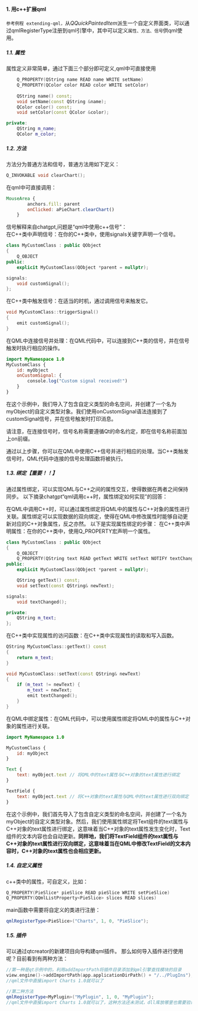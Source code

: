 #### 1. 用c++扩展qml
`参考例程 extending-qml，`从*QQuickPaintedItem*派生一个自定义界面类，可以通过qmlRegisterType注册到qml引擎中，其中可以定义`属性、方法、信号`供qml使用。 
##### 1.1. 属性
属性定义非常简单，通过下面三个部分即可定义,qml中可直接使用
```cpp
    Q_PROPERTY(QString name READ name WRITE setName)
    Q_PROPERTY(QColor color READ color WRITE setColor)
 
    QString name() const;
    void setName(const QString &name);
    QColor color() const;
    void setColor(const QColor &color);

private:
    QString m_name;
    QColor m_color;
```
##### 1.2. 方法
方法分为普通方法和信号，普通方法用如下定义：
```cpp
Q_INVOKABLE void clearChart();
```
在qml中可直接调用：
```qml
MouseArea {
        anchors.fill: parent
        onClicked: aPieChart.clearChart()
    }
```
信号解释来自chatgpt,问题是“qml中使用c++信号”：    
在C++类中声明信号：在你的C++类中，使用signals关键字声明一个信号。
```cpp
class MyCustomClass : public QObject
{
    Q_OBJECT
public:
    explicit MyCustomClass(QObject *parent = nullptr);

signals:
    void customSignal();
};
```
在C++类中触发信号：在适当的时机，通过调用信号来触发它。

```cpp
void MyCustomClass::triggerSignal()
{
    emit customSignal();
}
```
在QML中连接信号并处理：在QML代码中，可以连接到C++类的信号，并在信号触发时执行相应的操作。
```qml
import MyNamespace 1.0
MyCustomClass {
    id: myObject
    onCustomSignal: {
        console.log("Custom signal received!")
    }
}
```
在这个示例中，我们导入了包含自定义类型的命名空间，并创建了一个名为myObject的自定义类型对象。我们使用onCustomSignal语法连接到了customSignal信号，并在信号触发时打印消息。

请注意，在连接信号时，信号名称需要遵循Qt的命名约定，即在信号名称前面加上on前缀。

通过以上步骤，你可以在QML中使用C++信号并进行相应的处理。当C++类触发信号时，QML代码中连接的信号处理函数将被执行。

##### 1.3. 绑定【重要！！】
通过属性绑定，可以实现QML与C++之间的属性交互，使得数据在两者之间保持同步。
以下摘录chatgpt“qml调用c++时，属性绑定如何实现”的回答：

在QML中调用C++时，可以通过属性绑定将QML中的属性与C++对象的属性进行关联。属性绑定可以实现数据的双向绑定，使得在QML中修改属性时能够自动更新对应的C++对象属性，反之亦然。
以下是实现属性绑定的步骤：
在C++类中声明属性：在你的C++类中，使用Q_PROPERTY宏声明一个属性。
```cpp
class MyCustomClass : public QObject
{
    Q_OBJECT
    Q_PROPERTY(QString text READ getText WRITE setText NOTIFY textChanged)
public:
    explicit MyCustomClass(QObject *parent = nullptr);

    QString getText() const;
    void setText(const QString& newText);

signals:
    void textChanged();

private:
    QString m_text;
};
```
在C++类中实现属性的访问函数：在C++类中实现属性的读取和写入函数。
```cpp
QString MyCustomClass::getText() const
{
    return m_text;
}

void MyCustomClass::setText(const QString& newText)
{
    if (m_text != newText) {
        m_text = newText;
        emit textChanged();
    }
}
```
在QML中绑定属性：在QML代码中，可以使用属性绑定将QML中的属性与C++对象的属性进行关联。

```qml
import MyNamespace 1.0

MyCustomClass {
    id: myObject
}

Text {
    text: myObject.text // 将QML中的text属性与C++对象的text属性进行绑定
}

TextField {
    text: myObject.text // 将C++对象的text属性与QML中的text属性进行双向绑定
}
```
在这个示例中，我们首先导入了包含自定义类型的命名空间，并创建了一个名为myObject的自定义类型对象。然后，我们使用属性绑定将Text组件的text属性与C++对象的text属性进行绑定，这意味着当C++对象的text属性发生变化时，Text组件的文本内容也会自动更新。**同样地，我们将TextField组件的text属性与C++对象的text属性进行双向绑定，这意味着当在QML中修改TextField的文本内容时，C++对象的text属性也会相应更新。**

##### 1.4. 自定义属性
c++类中的属性，可自定义，比如：
```cpp
Q_PROPERTY(PieSlice* pieSlice READ pieSlice WRITE setPieSlice)
Q_PROPERTY(QQmlListProperty<PieSlice> slices READ slices)
```
main函数中需要将自定义的类进行注册：
```cpp
qmlRegisterType<PieSlice>("Charts", 1, 0, "PieSlice");
```
##### 1.5. 插件
可以通过qtcreator的新建项目向导构建qml插件。
那么如何导入插件进行使用呢？目前看到有两种方法：
```cpp
//第一种是qt示例中的，利用addImportPath将插件目录添加到qml引擎查找模块的目录
view.engine()->addImportPath(app.applicationDirPath() + "/../PlugIns");
//qml文件中直接import Charts 1.0就可以了
```

```cpp
//第二种方法
qmlRegisterType<MyPlugin>("MyPlugin", 1, 0, "MyPlugin");
//qml文件中直接import Charts 1.0就可以了，这种方法还未测试，dll库放哪里也需要验证
```